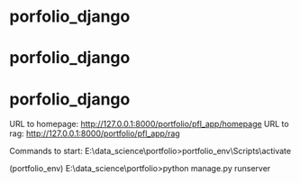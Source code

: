 # porfolio_django
# porfolio_django
# porfolio_django

URL to homepage: http://127.0.0.1:8000/portfolio/pfl_app/homepage
URL to rag: http://127.0.0.1:8000/portfolio/pfl_app/rag

Commands to start:
E:\data_science\portfolio>portfolio_env\Scripts\activate

(portfolio_env) E:\data_science\portfolio>python manage.py runserver